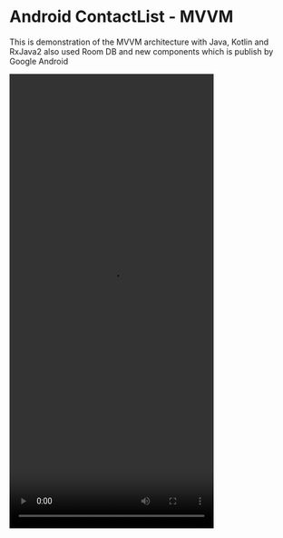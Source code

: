 # Android ContactList - MVVM
This is demonstration of the MVVM architecture with Java, Kotlin and RxJava2 also used Room DB and new components which is publish by Google Android



<div align:left;display:inline;>
<video width="360" height="800" src="https://github.com/kishandonga/MVVM-ContactList/blob/kotlin/images/demo.mp4" controls>
<!--     <source src="https://github.com/kishandonga/MVVM-ContactList/blob/kotlin/images/demo.mp4" type="video/mp4"> -->
</video>
</div>
